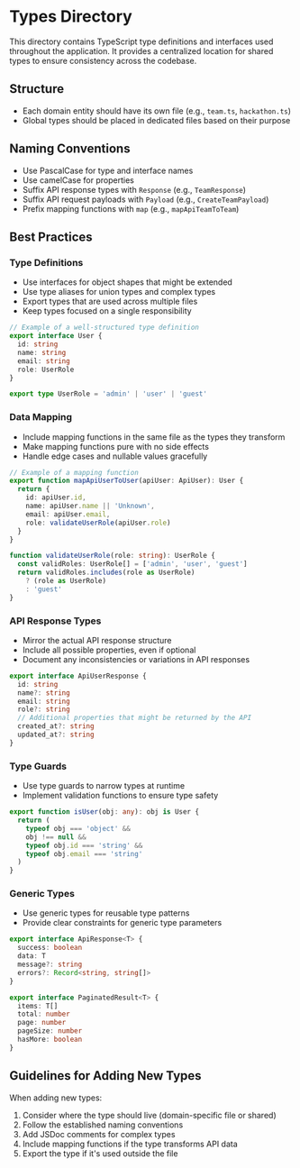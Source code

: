 # Types Directory

This directory contains TypeScript type definitions and interfaces used throughout the application. It provides a centralized location for shared types to ensure consistency across the codebase.

## Structure

- Each domain entity should have its own file (e.g., `team.ts`, `hackathon.ts`)
- Global types should be placed in dedicated files based on their purpose

## Naming Conventions

- Use PascalCase for type and interface names
- Use camelCase for properties
- Suffix API response types with `Response` (e.g., `TeamResponse`)
- Suffix API request payloads with `Payload` (e.g., `CreateTeamPayload`)
- Prefix mapping functions with `map` (e.g., `mapApiTeamToTeam`)

## Best Practices

### Type Definitions

- Use interfaces for object shapes that might be extended
- Use type aliases for union types and complex types
- Export types that are used across multiple files
- Keep types focused on a single responsibility

```typescript
// Example of a well-structured type definition
export interface User {
  id: string
  name: string
  email: string
  role: UserRole
}

export type UserRole = 'admin' | 'user' | 'guest'
```

### Data Mapping

- Include mapping functions in the same file as the types they transform
- Make mapping functions pure with no side effects
- Handle edge cases and nullable values gracefully

```typescript
// Example of a mapping function
export function mapApiUserToUser(apiUser: ApiUser): User {
  return {
    id: apiUser.id,
    name: apiUser.name || 'Unknown',
    email: apiUser.email,
    role: validateUserRole(apiUser.role)
  }
}

function validateUserRole(role: string): UserRole {
  const validRoles: UserRole[] = ['admin', 'user', 'guest']
  return validRoles.includes(role as UserRole) 
    ? (role as UserRole) 
    : 'guest'
}
```

### API Response Types

- Mirror the actual API response structure
- Include all possible properties, even if optional
- Document any inconsistencies or variations in API responses

```typescript
export interface ApiUserResponse {
  id: string
  name?: string
  email: string
  role?: string
  // Additional properties that might be returned by the API
  created_at?: string
  updated_at?: string
}
```

### Type Guards

- Use type guards to narrow types at runtime
- Implement validation functions to ensure type safety

```typescript
export function isUser(obj: any): obj is User {
  return (
    typeof obj === 'object' &&
    obj !== null &&
    typeof obj.id === 'string' &&
    typeof obj.email === 'string'
  )
}
```

### Generic Types

- Use generic types for reusable type patterns
- Provide clear constraints for generic type parameters

```typescript
export interface ApiResponse<T> {
  success: boolean
  data: T
  message?: string
  errors?: Record<string, string[]>
}

export interface PaginatedResult<T> {
  items: T[]
  total: number
  page: number
  pageSize: number
  hasMore: boolean
}
```

## Guidelines for Adding New Types

When adding new types:

1. Consider where the type should live (domain-specific file or shared)
2. Follow the established naming conventions
3. Add JSDoc comments for complex types
4. Include mapping functions if the type transforms API data
5. Export the type if it's used outside the file 